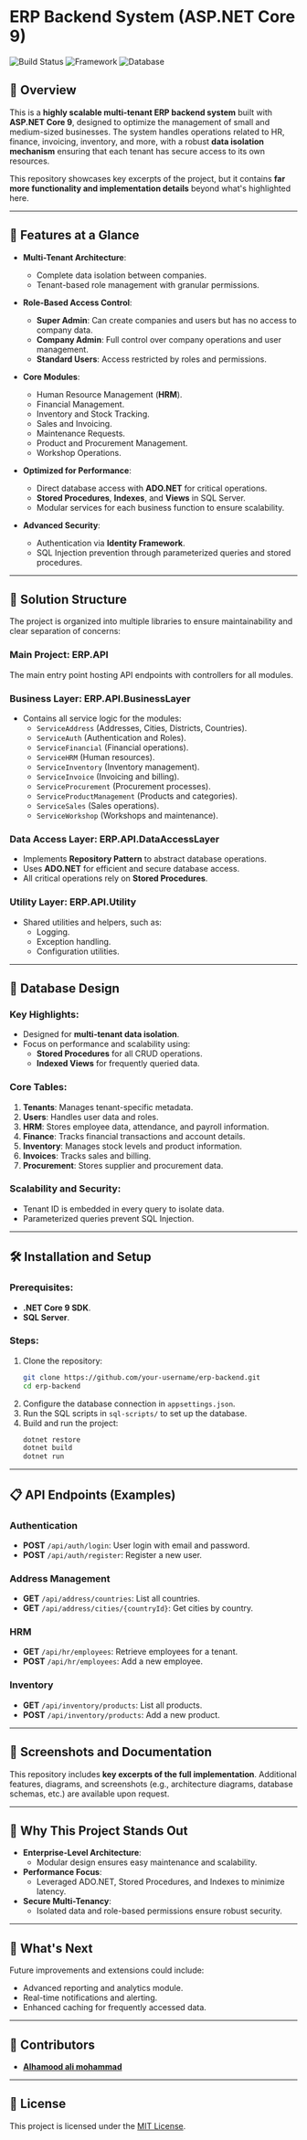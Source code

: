 # ERP Backend System (ASP.NET Core 9)

![Build Status](https://img.shields.io/badge/build-passing-brightgreen)
![Framework](https://img.shields.io/badge/framework-ASP.NET%20Core%209-blue)
![Database](https://img.shields.io/badge/database-SQL%20Server-orange)

## 📖 Overview
This is a **highly scalable multi-tenant ERP backend system** built with **ASP.NET Core 9**, designed to optimize the management of small and medium-sized businesses. The system handles operations related to HR, finance, invoicing, inventory, and more, with a robust **data isolation mechanism** ensuring that each tenant has secure access to its own resources.

This repository showcases key excerpts of the project, but it contains **far more functionality and implementation details** beyond what's highlighted here.

---

## 🚀 Features at a Glance
- **Multi-Tenant Architecture**:
  - Complete data isolation between companies.
  - Tenant-based role management with granular permissions.
  
- **Role-Based Access Control**:
  - **Super Admin**: Can create companies and users but has no access to company data.
  - **Company Admin**: Full control over company operations and user management.
  - **Standard Users**: Access restricted by roles and permissions.

- **Core Modules**:
  - Human Resource Management (**HRM**).
  - Financial Management.
  - Inventory and Stock Tracking.
  - Sales and Invoicing.
  - Maintenance Requests.
  - Product and Procurement Management.
  - Workshop Operations.

- **Optimized for Performance**:
  - Direct database access with **ADO.NET** for critical operations.
  - **Stored Procedures**, **Indexes**, and **Views** in SQL Server.
  - Modular services for each business function to ensure scalability.

- **Advanced Security**:
  - Authentication via **Identity Framework**.
  - SQL Injection prevention through parameterized queries and stored procedures.

---

## 📂 Solution Structure

The project is organized into multiple libraries to ensure maintainability and clear separation of concerns:

### **Main Project: ERP.API**
The main entry point hosting API endpoints with controllers for all modules.

### **Business Layer: ERP.API.BusinessLayer**
- Contains all service logic for the modules:
  - `ServiceAddress` (Addresses, Cities, Districts, Countries).
  - `ServiceAuth` (Authentication and Roles).
  - `ServiceFinancial` (Financial operations).
  - `ServiceHRM` (Human resources).
  - `ServiceInventory` (Inventory management).
  - `ServiceInvoice` (Invoicing and billing).
  - `ServiceProcurement` (Procurement processes).
  - `ServiceProductManagement` (Products and categories).
  - `ServiceSales` (Sales operations).
  - `ServiceWorkshop` (Workshops and maintenance).

### **Data Access Layer: ERP.API.DataAccessLayer**
- Implements **Repository Pattern** to abstract database operations.
- Uses **ADO.NET** for efficient and secure database access.
- All critical operations rely on **Stored Procedures**.

### **Utility Layer: ERP.API.Utility**
- Shared utilities and helpers, such as:
  - Logging.
  - Exception handling.
  - Configuration utilities.

---

## 📄 Database Design

### **Key Highlights**:
- Designed for **multi-tenant data isolation**.
- Focus on performance and scalability using:
  - **Stored Procedures** for all CRUD operations.
  - **Indexed Views** for frequently queried data.

### **Core Tables**:
1. **Tenants**: Manages tenant-specific metadata.
2. **Users**: Handles user data and roles.
3. **HRM**: Stores employee data, attendance, and payroll information.
4. **Finance**: Tracks financial transactions and account details.
5. **Inventory**: Manages stock levels and product information.
6. **Invoices**: Tracks sales and billing.
7. **Procurement**: Stores supplier and procurement data.

### **Scalability and Security**:
- Tenant ID is embedded in every query to isolate data.
- Parameterized queries prevent SQL Injection.

---

## 🛠 Installation and Setup

### Prerequisites:
- **.NET Core 9 SDK**.
- **SQL Server**.

### Steps:
1. Clone the repository:
    ```bash
    git clone https://github.com/your-username/erp-backend.git
    cd erp-backend
    ```
2. Configure the database connection in `appsettings.json`.
3. Run the SQL scripts in `sql-scripts/` to set up the database.
4. Build and run the project:
    ```bash
    dotnet restore
    dotnet build
    dotnet run
    ```

---

## 📋 API Endpoints (Examples)
### **Authentication**
- **POST** `/api/auth/login`: User login with email and password.
- **POST** `/api/auth/register`: Register a new user.

### **Address Management**
- **GET** `/api/address/countries`: List all countries.
- **GET** `/api/address/cities/{countryId}`: Get cities by country.

### **HRM**
- **GET** `/api/hr/employees`: Retrieve employees for a tenant.
- **POST** `/api/hr/employees`: Add a new employee.

### **Inventory**
- **GET** `/api/inventory/products`: List all products.
- **POST** `/api/inventory/products`: Add a new product.

---

## 📸 Screenshots and Documentation
This repository includes **key excerpts of the full implementation**. Additional features, diagrams, and screenshots (e.g., architecture diagrams, database schemas, etc.) are available upon request.

---

## 🎯 Why This Project Stands Out

- **Enterprise-Level Architecture**:
  - Modular design ensures easy maintenance and scalability.
- **Performance Focus**:
  - Leveraged ADO.NET, Stored Procedures, and Indexes to minimize latency.
- **Secure Multi-Tenancy**:
  - Isolated data and role-based permissions ensure robust security.

---

## 🌟 What's Next
Future improvements and extensions could include:
- Advanced reporting and analytics module.
- Real-time notifications and alerting.
- Enhanced caching for frequently accessed data.

---

## 👥 Contributors
- **[Alhamood ali mohammad]( https://github.com/Alhamoodmohammadali/ERP_SOLER)**

---

## 📜 License
This project is licensed under the [MIT License](LICENSE).
